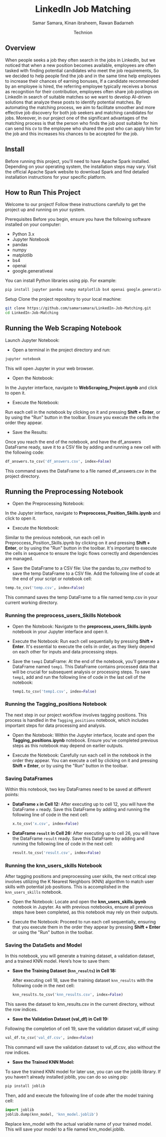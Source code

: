 <h1 align="center">LinkedIn Job Matching</h1>
<p align="center">
  Samar Samara, Kinan ibraheem, Rawan Badarneh
  <p align="center">
    Technion
  </p>
</p>

## Overview
When people seeks a job they often search in the jobs in LinkedIn, but we noticed that   when a new position becomes available, employees are often tasked with finding potential candidates who meet the job requirements, So we decided to help people find the job and in the same time help employees to increase their chances of earning bonuses, If a candidate recommended by an employee is hired, the referring employee typically receives a bonus as recognition for their contribution, employees often share job postings on LinkedIn in search of suitable matches so we want to develop AI-driven solutions that analyze these posts to identify potential matches. By automating the matching process, we aim to facilitate smoother and more effective job discovery for both job seekers and matching candidates for jobs. Moreover, in our project one of the significant advantages of the matching process is that the person who finds the job post suitable for him can send his cv to the employee who shared the post who can apply him for the job and this increases his chances to be accepted for the job.

## Install 
Before running this project, you'll need to have Apache Spark installed. Depending on your operating system, the installation steps may vary. Visit the official Apache Spark website to download Spark and find detailed installation instructions for your specific platform.

## How to Run This Project
Welcome to our project! Follow these instructions carefully to get the project up and running on your system.

Prerequisites
Before you begin, ensure you have the following software installed on your computer:

- Python 3.x
- Jupyter Notebook
- pandas
- numpy
- matplotlib
- bs4
- openai
- google.generativeai
  
You can install Python libraries using pip. For example:

```bash
pip install jupyter pandas numpy matplotlib bs4 openai google.generativeai
 ```
Setup
Clone the project repository to your local machine:

 ```bash
git clone https://github.com/samarsamara/LinkedIn-Job-Matching.git
cd LinkedIn-Job-Matching
 ```
## Running the Web Scraping Notebook
Launch Jupyter Notebook:

- Open a terminal in the project directory and run:

 ```bash
jupyter notebook
 ```
This will open Jupyter in your web browser.

- Open the Notebook:

In the Jupyter interface, navigate to **WebScraping_Project.ipynb** and click to open it.

- Execute the Notebook:

Run each cell in the notebook by clicking on it and pressing **Shift + Enter**, or by using the "Run" button in the toolbar. Ensure you execute the cells in the order they appear.

- Save the Results:

Once you reach the end of the notebook, and have the df_answers DataFrame ready, save it to a CSV file by adding and running a new cell with the following code:

 ```python
df_answers.to_csv('df_answers.csv', index=False)
 ```
This command saves the DataFrame to a file named df_answers.csv in the project directory.

## Running the Preprocessing Notebook
- Open the Preprocessing Notebook:

In the Jupyter interface, navigate to **Preproccess_Position_Skills.ipynb** and click to open it.

- Execute the Notebook:

Similar to the previous notebook, run each cell in Preproccess_Position_Skills.ipynb by clicking on it and pressing **Shift + Enter**, or by using the "Run" button in the toolbar. It's important to execute the cells in sequence to ensure the logic flows correctly and dependencies are managed.

- Save the DataFrame to a CSV file: Use the pandas to_csv method to save the temp DataFrame to a CSV file. Add the following line of code at the end of your script or notebook cell:

 ```python
temp.to_csv('temp.csv', index=False)
 ```
This command saves the temp DataFrame to a file named temp.csv in your current working directory. 

### Running the preprocess_users_Skills Notebook

- Open the Notebook: Navigate to the **preprocess_users_Skills.ipynb** notebook in your Jupyter interface and open it.

- Execute the Notebook: Run each cell sequentially by pressing **Shift + Enter**. It's essential to execute the cells in order, as they likely depend on each other for inputs and data processing steps.

- Save the `temp1` DataFrame: At the end of the notebook, you'll generate a DataFrame named `temp1`. This DataFrame contains processed data that will be crucial for subsequent analysis or processing steps. To save `temp1`, add and run the following line of code in the last cell of the notebook:

   ```python
   temp1.to_csv('temp1.csv', index=False)
   ```
### Running the Tagging_positions Notebook

The next step in our project workflow involves tagging positions. This process is handled in the `Tagging_positions` notebook, which includes important steps for data processing and analysis.

- Open the Notebook: Within the Jupyter interface, locate and open the **Tagging_positions.ipynb** notebook. Ensure you've completed previous steps as this notebook may depend on earlier outputs.

- Execute the Notebook: Carefully run each cell in the notebook in the order they appear. You can execute a cell by clicking on it and pressing **Shift + Enter**, or by using the "Run" button in the toolbar.

### Saving DataFrames

Within this notebook, two key DataFrames need to be saved at different points:

- **DataFrame `x` in Cell 12:** After executing up to cell 12, you will have the DataFrame `x` ready. Save this DataFrame by adding and running the following line of code in the next cell:

   ```python
   x.to_csv('x.csv', index=False)
   ```
- **DataFrame `result` in Cell 26:** After executing up to cell 26, you will have the DataFrame `result` ready. Save this DataFrame by adding and running the following line of code in the next cell:
     ```python
   result.to_csv('result.csv', index=False)
     ```

### Running the knn_users_skills Notebook

After tagging positions and preprocessing user skills, the next critical step involves utilizing the K Nearest Neighbors (KNN) algorithm to match user skills with potential job positions. This is accomplished in the `knn_users_skills` notebook.

- Open the Notebook: Locate and open the **knn_users_skills.ipynb** notebook in Jupyter. As with previous notebooks, ensure all previous steps have been completed, as this notebook may rely on their outputs.

- Execute the Notebook: Proceed to run each cell sequentially, ensuring that you execute them in the order they appear by pressing **Shift + Enter** or using the "Run" button in the toolbar.

### Saving the DataSets and Model

In this notebook, you will generate a training dataset, a validation dataset, and a trained KNN model. Here’s how to save them:

- **Save the Training Dataset (`knn_results`) in Cell 18:**
  
  After executing cell 18, save the training dataset `knn_results` with the following code in the next cell:

   ```python
   knn_results.to_csv('knn_results.csv', index=False)

This saves the dataset to knn_results.csv in the current directory, without the row indices.

- **Save the Validation Dataset (val_df) in Cell 19:**

Following the completion of cell 19, save the validation dataset val_df using:

```python
val_df.to_csv('val_df.csv', index=False)
```
This command will save the validation dataset to val_df.csv, also without the row indices.

- **Save the Trained KNN Model:**

To save the trained KNN model for later use, you can use the joblib library. If you haven’t already installed joblib, you can do so using pip:

```bash
pip install joblib
```
Then, add and execute the following line of code after the model training cell:

```python
import joblib
joblib.dump(knn_model, 'knn_model.joblib')
```
Replace knn_model with the actual variable name of your trained model. This will save your model to a file named knn_model.joblib.

